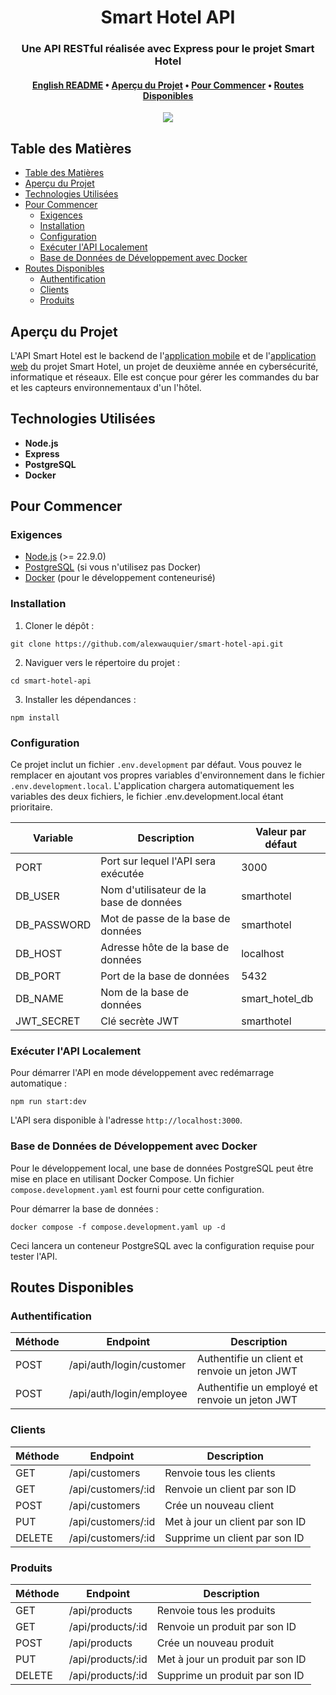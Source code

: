 <div align="center">
  <h1>Smart Hotel API</h1>

  <h3>Une API RESTful réalisée avec Express pour le projet Smart Hotel</h3>

  <h4>
    <a href="https://github.com/alexwauquier/smart-hotel-api/blob/main/README.md">English README</a>
    •
    <a href="#aperçu-du-projet">Aperçu du Projet</a>
    •
    <a href="#pour-commencer">Pour Commencer</a>
    •
    <a href="#routes-disponibles">Routes Disponibles</a>
  </h4>

  <img src="https://img.shields.io/github/v/release/alexwauquier/smart-hotel-api?label=version" />
</div>

## Table des Matières

- [Table des Matières](#table-des-matières)
- [Aperçu du Projet](#aperçu-du-projet)
- [Technologies Utilisées](#technologies-utilisées)
- [Pour Commencer](#pour-commencer)
  - [Exigences](#exigences)
  - [Installation](#installation)
  - [Configuration](#configuration)
  - [Exécuter l'API Localement](#exécuter-lapi-localement)
  - [Base de Données de Développement avec Docker](#base-de-données-de-développement-avec-docker)
- [Routes Disponibles](#routes-disponibles)
  - [Authentification](#authentification)
  - [Clients](#clients)
  - [Produits](#produits)

## Aperçu du Projet

L'API Smart Hotel est le backend de l'[application mobile](https://github.com/alexwauquier/smart-hotel-mobile-app) et de l'[application web](https://github.com/alexwauquier/smart-hotel-web-app) du projet Smart Hotel, un projet de deuxième année en cybersécurité, informatique et réseaux. Elle est conçue pour gérer les commandes du bar et les capteurs environnementaux d'un l'hôtel.

## Technologies Utilisées

- **Node.js**
- **Express**
- **PostgreSQL**
- **Docker**

## Pour Commencer

### Exigences

- [Node.js](https://nodejs.org/) (>= 22.9.0)
- [PostgreSQL](https://www.postgresql.org/) (si vous n'utilisez pas Docker)
- [Docker](https://www.docker.com/) (pour le développement conteneurisé)

### Installation

1. Cloner le dépôt :
```
git clone https://github.com/alexwauquier/smart-hotel-api.git
```

2. Naviguer vers le répertoire du projet :
```
cd smart-hotel-api
```

3. Installer les dépendances :
```
npm install
```

### Configuration

Ce projet inclut un fichier `.env.development` par défaut. Vous pouvez le remplacer en ajoutant vos propres variables d'environnement dans le fichier `.env.development.local`. L'application chargera automatiquement les variables des deux fichiers, le fichier .env.development.local étant prioritaire.

| Variable    | Description                             | Valeur par défaut  |
| ----------- | --------------------------------------- | ------------------ |
| PORT        | Port sur lequel l'API sera exécutée     | 3000               |
| DB_USER     | Nom d'utilisateur de la base de données | smarthotel         |
| DB_PASSWORD | Mot de passe de la base de données      | smarthotel         |
| DB_HOST     | Adresse hôte de la base de données      | localhost          |
| DB_PORT     | Port de la base de données              | 5432               |
| DB_NAME     | Nom de la base de données               | smart_hotel_db     |
| JWT_SECRET  | Clé secrète JWT                         | smarthotel         |

### Exécuter l'API Localement

Pour démarrer l'API en mode développement avec redémarrage automatique :
```
npm run start:dev
```

L'API sera disponible à l'adresse `http://localhost:3000`.

### Base de Données de Développement avec Docker

Pour le développement local, une base de données PostgreSQL peut être mise en place en utilisant Docker Compose. Un fichier `compose.development.yaml` est fourni pour cette configuration.

Pour démarrer la base de données :
```
docker compose -f compose.development.yaml up -d
```

Ceci lancera un conteneur PostgreSQL avec la configuration requise pour tester l'API.

## Routes Disponibles

### Authentification

| Méthode | Endpoint                 | Description                                    |
| ------- | ------------------------ | ---------------------------------------------- |
| POST    | /api/auth/login/customer | Authentifie un client et renvoie un jeton JWT  |
| POST    | /api/auth/login/employee | Authentifie un employé et renvoie un jeton JWT |

### Clients

| Méthode | Endpoint           | Description                     |
| ------- | ------------------ | ------------------------------- |
| GET     | /api/customers     | Renvoie tous les clients        |
| GET     | /api/customers/:id | Renvoie un client par son ID    |
| POST    | /api/customers     | Crée un nouveau client          |
| PUT     | /api/customers/:id | Met à jour un client par son ID |
| DELETE  | /api/customers/:id | Supprime un client par son ID   |

### Produits

| Méthode | Endpoint          | Description                      |
| ------- | ----------------- | -------------------------------- |
| GET     | /api/products     | Renvoie tous les produits        |
| GET     | /api/products/:id | Renvoie un produit par son ID    |
| POST    | /api/products     | Crée un nouveau produit          |
| PUT     | /api/products/:id | Met à jour un produit par son ID |
| DELETE  | /api/products/:id | Supprime un produit par son ID   |
